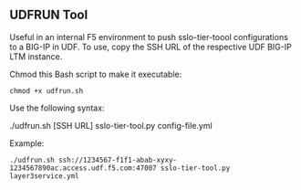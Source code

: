 ## UDFRUN Tool ##

Useful in an internal F5 environment to push sslo-tier-toool configurations to a BIG-IP in UDF. To use, copy the SSH URL of the respective UDF BIG-IP LTM instance.

Chmod this Bash script to make it executable:

`chmod +x udfrun.sh`

Use the following syntax:

./udfrun.sh [SSH URL] sslo-tier-tool.py config-file.yml

Example:

`./udfrun.sh ssh://1234567-f1f1-abab-xyxy-1234567890ac.access.udf.f5.com:47007 sslo-tier-tool.py layer3service.yml`
